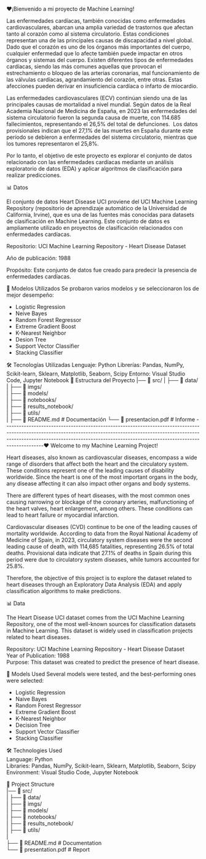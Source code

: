
❤️¡Bienvenido a mi proyecto de Machine Learning!

Las enfermedades cardíacas, también conocidas como enfermedades cardiovasculares, abarcan una amplia variedad de trastornos que afectan tanto al corazón como al sistema circulatorio. 
Estas condiciones representan una de las principales causas de discapacidad a nivel global. 
Dado que el corazón es uno de los órganos más importantes del cuerpo, cualquier enfermedad que lo afecte también puede impactar en otros órganos y sistemas del cuerpo. 
Existen diferentes tipos de enfermedades cardíacas, siendo las más comunes aquellas que provocan el estrechamiento o bloqueo de las arterias coronarias, mal funcionamiento de las válvulas cardíacas, agrandamiento del corazón, entre otras. 
Estas afecciones pueden derivar en insuficiencia cardíaca o infarto de miocardio.

​Las enfermedades cardiovasculares (ECV) continúan siendo una de las principales causas de mortalidad a nivel mundial. 
Según datos de la Real Academia Nacional de Medicina de España, en 2023 las enfermedades del sistema circulatorio fueron la segunda causa de muerte, con 114.685 fallecimientos, representando el 26,5% del total de defunciones. ​
Los datos provisionales indican que el 27,1% de las muertes en España durante este período se debieron a enfermedades del sistema circulatorio, mientras que los tumores representaron el 25,8%.

Por lo tanto, el objetivo de este proyecto es explorar el conjunto de datos relacionado con las enfermedades cardíacas mediante un análisis exploratorio de datos (EDA)
y aplicar algoritmos de clasificación para realizar predicciones.

📊 Datos

El conjunto de datos Heart Disease UCI proviene del UCI Machine Learning Repository (repositorio de aprendizaje automático de la Universidad de California, Irvine),
que es una de las fuentes más conocidas para datasets de clasificación en Machine Learning. Este conjunto de datos es ampliamente utilizado en proyectos de clasificación relacionados con enfermedades cardíacas.

Repositorio: UCI Machine Learning Repository - Heart Disease Dataset

Año de publicación: 1988

Propósito: Este conjunto de datos fue creado para predecir la presencia de enfermedades cardíacas.



🤖 Modelos Utilizados
Se probaron varios modelos y se seleccionaron los de mejor desempeño:

* Logistic Regression
* Neive Bayes
* Random Forest Regressor
* Extreme Gradient Boost
* K-Nearest Neighbor
* Desion Tree
* Support Vector Classifier
* Stacking Classifier


🛠️ Tecnologías Utilizadas
Lenguaje: Python 
Librerías: Pandas, NumPy, Scikit-learn, Sklearn, Matplotlib, Seaborn, Scipy
Entorno: Visual Studio Code, Jupyter Notebook
📁 Estructura del Proyecto
|── 📂 src/
|   ├── 📂 data/                  
|   ├── 📂 imgs/                  
|   ├── 📂 models/                
|   ├── 📂 notebooks/             
|   ├── 📂 results_notebook/      
|   ├── 📂 utils/                
|
├── 📄 README.md              # Documentación
└── 📄 presentacion.pdf       # Informe
----------------------------------------------------------------------------------------------------------------------------------------------------------------------------------------------------------------------------------------------------------❤️ Welcome to my Machine Learning Project!

Heart diseases, also known as cardiovascular diseases, encompass a wide range of disorders that affect both the heart and the circulatory system. These conditions represent one of the leading causes of disability worldwide. Since the heart is one of the most important organs in the body, any disease affecting it can also impact other organs and body systems. 

There are different types of heart diseases, with the most common ones causing narrowing or blockage of the coronary arteries, malfunctioning of the heart valves, heart enlargement, among others. These conditions can lead to heart failure or myocardial infarction.

Cardiovascular diseases (CVD) continue to be one of the leading causes of mortality worldwide. According to data from the Royal National Academy of Medicine of Spain, in 2023, circulatory system diseases were the second leading cause of death, with 114,685 fatalities, representing 26.5% of total deaths. Provisional data indicate that 27.1% of deaths in Spain during this period were due to circulatory system diseases, while tumors accounted for 25.8%.

Therefore, the objective of this project is to explore the dataset related to heart diseases through an Exploratory Data Analysis (EDA) and apply classification algorithms to make predictions.

📊 Data

The Heart Disease UCI dataset comes from the UCI Machine Learning Repository, one of the most well-known sources for classification datasets in Machine Learning. This dataset is widely used in classification projects related to heart diseases.

Repository: UCI Machine Learning Repository - Heart Disease Dataset  
Year of Publication: 1988  
Purpose: This dataset was created to predict the presence of heart disease.

🤖 Models Used
Several models were tested, and the best-performing ones were selected:

* Logistic Regression  
* Naive Bayes  
* Random Forest Regressor  
* Extreme Gradient Boost  
* K-Nearest Neighbor  
* Decision Tree  
* Support Vector Classifier  
* Stacking Classifier  

🛠️ Technologies Used  
Language: Python  
Libraries: Pandas, NumPy, Scikit-learn, Sklearn, Matplotlib, Seaborn, Scipy  
Environment: Visual Studio Code, Jupyter Notebook  

📁 Project Structure  
|── 📂 src/  
|   ├── 📂 data/  
|   ├── 📂 imgs/  
|   ├── 📂 models/  
|   ├── 📂 notebooks/  
|   ├── 📂 results_notebook/  
|   ├── 📂 utils/  
|  
├── 📄 README.md              # Documentation  
└── 📄 presentation.pdf       # Report
